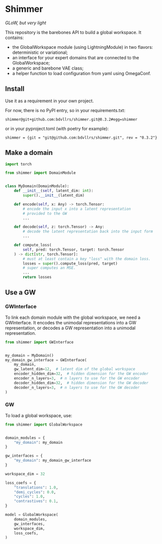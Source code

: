 # Shimmer
_GLoW, but very light_

This repository is the barebones API to build a global workspace.
It contains:
- the GlobalWorkspace module (using LightningModule) in two flavors: deterministic or variational;
- an interface for your expert domains that are connected to the GlobalWorkspace;
- a generic and barebone VAE class;
- a helper function to load configuration from yaml using OmegaConf.


## Install
Use it as a requirement in your own project.

For now, there is no PyPI entry, so in your requirements.txt:
```
shimmer@git+github.com:bdvllrs/shimmer.git@0.3.2#egg=shimmer
```

or in your pyproject.toml (with poetry for example):
```
shimmer = {git = "git@github.com:bdvllrs/shimmer.git", rev = "0.3.2"}
```

## Make a domain

```python
import torch

from shimmer import DomainModule


class MyDomain(DomainModule):
    def __init__(self, latent_dim: int):
        super().__init__(latent_dim)

    def encode(self, x: Any) -> torch.Tensor:
        # encode the input x into a latent representation
        # provided to the GW
        ...

    def decode(self, z: torch.Tensor) -> Any:
        # decode the latent representation back into the input form
        ...

    def compute_loss(
        self, pred: torch.Tensor, target: torch.Tensor
    ) -> dict[str, torch.Tensor]:
        # must at least contain a key "loss" with the domain loss.
        losses = super().compute_loss(pred, target)
        # super computes an MSE.
        ...
        return losses

```

## Use a GW

### GWInterface
To link each domain module with the global workspace, we need a GWInterface.
It encodes the unimodal representations into a GW representation, or decodes a
GW representation into a unimodal representation.

```python
from shimmer import GWInterface


my_domain = MyDomain()
my_domain_gw_interface = GWInterface(
    my_domain,
    gw_latent_dim=12,  # latent dim of the global workspace
    encoder_hidden_dim=32,  # hidden dimension for the GW encoder
    encoder_n_layers=3,  # n layers to use for the GW encoder
    decoder_hidden_dim=32,  # hidden dimension for the GW decoder
    decoder_n_layers=3,  # n layers to use for the GW decoder
)
```


### GW
To load a global workspace, use: 
```python
from shimmer import GlobalWorkspace


domain_modules = {
    "my_domain": my_domain
}

gw_interfaces = {
    "my_domain": my_domain_gw_interface
}

workspace_dim = 32

loss_coefs = {
    "translations": 1.0,
    "demi_cycles": 0.0,
    "cycles": 1.0,
    "contrastives": 0.1,
}

model = GlobalWorkspace(
    domain_modules,
    gw_interfaces,
    workspace_dim,
    loss_coefs,
)
```
